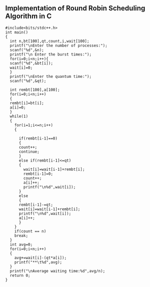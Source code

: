  ## Implementation of Round Robin Scheduling Algorithm in C

    #include<bits/stdc++.h>
    int main()
    {
      int n,bt[100],qt,count,i,wait[100];
      printf("\nEnter the number of processes:");
      scanf("%d",&n);
      printf("\n Enter the burst times:");
      for(i=0;i<n;i++){
      scanf("%d",&bt[i]);
      wait[i]=0;
      }
      printf("\nEnter the quantum time:");
      scanf("%d",&qt);

      int rembt[100],a[100];
      for(i=0;i<n;i++)
      {
      rembt[i]=bt[i];
      a[i]=0;
      }
      while(1)
      {
        for(i=1;i<=n;i++)
        {

          if(rembt[i-1]==0)
          {
          count++;
          continue;
          }
          else if(rembt[i-1]<=qt)
          {
            wait[i]=wait[i-1]+rembt[i];
            rembt[i-1]=0;
            count++;
            a[i]++;
            printf("\n%d",wait[i]);
          }
          else
          {
          rembt[i-1]-=qt;
          wait[i]=wait[i-1]+rembt[i];
          printf("\n%d",wait[i]);
          a[i]++;
          }
        }
        if(count == n)
        break;
      }
      int avg=0;
      for(i=0;i<n;i++)
      {
        avg+=wait[i]-(qt*a[i]);
        printf("**\t%d",avg);
      }
      printf("\nAverage waiting time:%d",avg/n);
      return 0;
    }
